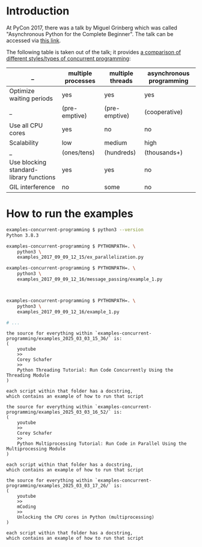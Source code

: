 # Introduction

At PyCon 2017, there was a talk by Miguel Grinberg
which was called "Asynchronous Python for the Complete Beginner".
The talk can be accessed via [this link](
    https://www.youtube.com/watch?v=iG6fr81xHKA
).

The following table is taken out of the talk;
it provides <u>a comparison of different styles/types of concurrent programming</u>:

_                        | multiple processes  | multiple threads    | asynchronous programming
------------------------ | ------------------- | ------------------- | ------------------------
Optimize waiting periods | yes                 | yes                 | yes
_                        | (pre-emptive)       | (pre-emptive)       | (cooperative)
Use all CPU cores        | yes                 | no                  | no
Scalability              | low                 | medium              | high
_                        | (ones/tens)         | (hundreds)          | (thousands+)
Use blocking standard-library functions | yes  | yes                 | no
GIL interference         | no                  | some                | no

# How to run the examples

```bash
examples-concurrent-programming $ python3 --version
Python 3.8.3
```


```bash
examples-concurrent-programming $ PYTHONPATH=. \
    python3 \
    examples_2017_09_09_12_15/ex_parallelization.py
```

```bash
examples-concurrent-programming $ PYTHONPATH=. \
    python3 \
    examples_2017_09_09_12_16/message_passing/example_1.py



examples-concurrent-programming $ PYTHONPATH=. \
    python3 \
    examples_2017_09_09_12_16/example_1.py

# ...
```

```
the source for everything within `examples-concurrent-programming/examples_2025_03_03_15_36/` is:
(
    youtube
    >>
    Corey Schafer
    >>
    Python Threading Tutorial: Run Code Concurrently Using the Threading Module
)

each script within that folder has a docstring,
which contains an example of how to run that script
```

```
the source for everything within `examples-concurrent-programming/examples_2025_03_03_16_52/` is:
(
    youtube
    >>
    Corey Schafer
    >>
    Python Multiprocessing Tutorial: Run Code in Parallel Using the Multiprocessing Module
)

each script within that folder has a docstring,
which contains an example of how to run that script
```

```
the source for everything within `examples-concurrent-programming/examples_2025_03_03_17_26/` is:
(
    youtube
    >>
    mCoding
    >>
    Unlocking the CPU cores in Python (multiprocessing)
)

each script within that folder has a docstring,
which contains an example of how to run that script
```
